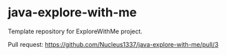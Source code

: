# java-explore-with-me
Template repository for ExploreWithMe project.

Pull request: https://github.com/Nucleus1337/java-explore-with-me/pull/3